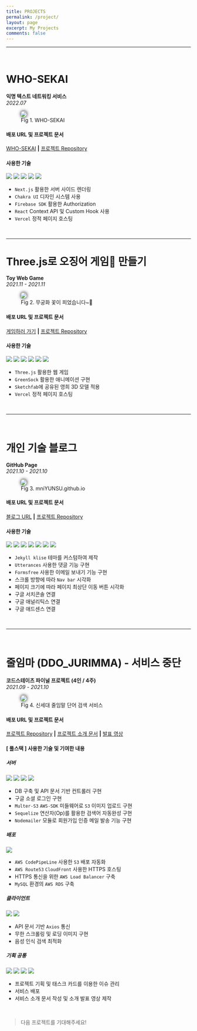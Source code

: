 ```yaml
---
title: PROJECTS
permalink: /project/
layout: page
excerpt: My Projects
comments: false
---
```


---

<br>

# WHO-SEKAI

**익명 텍스트 네트워킹 서비스**
<br>_2022.07_<br>

<figure>
<img src="./2022recap4.png" alg="mniYUNSU who-sekai" style="border-radius: 50px ;box-shadow:0px 0px 10px #000" >
<figcaption>Fig 1. WHO-SEKAI</figcaption>
</figure>

#### 배포 URL 및 프로젝트 문서

<i class="fas fa-link"></i>
<a href="https://who-sekai.vercel.app" target="_blank" rel="noopener" >WHO-SEKAI</a>
**|** <i class="fab fa-github"></i> <a href="https://github.com/mniYUNSU/who-sekai" target="_blank" rel="noopener"> 프로젝트 Repository</a>

#### 사용한 기술

<img src="https://img.shields.io/badge/Typescript-3178C6?style=flat-square&logo=TypeScript&logoColor=white"/> <img src="https://img.shields.io/badge/Next.js-000000?style=flat-square&logo=Next.js&logoColor=white"/> <img src="https://img.shields.io/badge/Firebase-FFCA28?style=flat-square&logo=Firebase&logoColor=white"/> <img src="https://img.shields.io/badge/Chakra UI
-319795?style=flat-square&logo=Chakra UI&logoColor=white"/> <img src="https://img.shields.io/badge/React-0088CC?style=flat-square&logo=react&logoColor=white"/>

- `Next.js` 활용한 서버 사이드 렌더링
- `Chakra UI` 디자인 시스템 사용
- `Firebase SDK` 활용한 Authorization
- `React` Context API 및 Custom Hook 사용
- `Vercel` 정적 페이지 호스팅

<br>

<!-- | method | command                                                                                           |
| ------ | ------------------------------------------------------------------------------------------------- |
| curl   | `sh -c "$(curl -fsSL https://raw.githubusercontent.com/ohmyzsh/ohmyzsh/master/tools/install.sh)"` |
| wget   | `sh -c "$(wget -O- https://raw.githubusercontent.com/ohmyzsh/ohmyzsh/master/tools/install.sh)"`   |
| fetch  | `sh -c "$(fetch -o - https://raw.githubusercontent.com/ohmyzsh/ohmyzsh/master/tools/install.sh)"` | -->

---

# Three.js로 오징어 게임🦑 만들기

**Toy Web Game**
<br>_2021.11 - 2021.11_ <br>

<figure>
<img src="./squidgame.gif" alg="mniYUNSU Squid-Game" style="border-radius: 50px ;box-shadow:0px 0px 10px #000" >
<figcaption>Fig 2. 무궁화 꽃이 피었습니다~👧</figcaption>
</figure>

#### 배포 URL 및 프로젝트 문서

<i class="fas fa-link"></i>
<a href="https://squid-game-mniyunsu.vercel.app/" target="_blank" rel="noopener" > 게임하러 가기</a>
**|** <i class="fab fa-github"></i> <a href="https://github.com/mniYUNSU/Squid-Game" target="_blank" rel="noopener"> 프로젝트 Repository</a>

#### 사용한 기술

<img src="https://img.shields.io/badge/CSS-1572B6?style=flat-square&logo=CSS3&logoColor=white"/> <img src="https://img.shields.io/badge/Three.js-000000?style=flat-square&logo=Three.js&logoColor=white"/> <img src="https://img.shields.io/badge/Javascript-F36D00?style=flat-square&logo=JavaScript&logoColor=white"/> <img src="https://img.shields.io/badge/GreenSock-88CE02?style=flat-square&logo=GreenSock&logoColor=white"/> <img src="https://img.shields.io/badge/Sketchfab-1CAAD9?style=flat-square&logo=Sketchfab&logoColor=white"/> <img src="https://img.shields.io/badge/Vercel-000000?style=flat-square&logo=Vercel&logoColor=white"/>

- `Three.js` 활용한 웹 게임
- `GreenSock` 활용한 애니메이션 구현
- `Sketchfab`에 공유된 영희 3D 모델 적용
- `Vercel` 정적 페이지 호스팅

<br>

---

<br>

# 개인 기술 블로그

**GitHub Page**
<br>_2021.10 - 2021.10_ <br>

<figure>
<img src="./myblog.png" alg="mniYUNSU github io" style="border-radius: 50px ;box-shadow:0px 0px 10px #000" >
<figcaption>Fig 3. mniYUNSU.github.io</figcaption>
</figure>

#### 배포 URL 및 프로젝트 문서

<i class="fas fa-link"></i>
<a href="https://mniYUNSU.github.io" target="_blank" rel="noopener" > 블로그 URL</a>
**|** <i class="fab fa-github"></i> <a href="https://github.com/mniYUNSU/mniYUNSU.github.io" target="_blank" rel="noopener"> 프로젝트 Repository</a>

#### 사용한 기술

<img src="https://img.shields.io/badge/Jekyll-CC0000?style=flat-square&logo=Jekyll&logoColor=white"/> <img src="https://img.shields.io/badge/SCSS-CC6699?style=flat-square&logo=Sass&logoColor=white"/> <img src="https://img.shields.io/badge/Ruby-CC342D?style=flat-square&logo=Ruby&logoColor=white"/> <img src="https://img.shields.io/badge/Javascript-F36D00?style=flat-square&logo=JavaScript&logoColor=white"/> <img src="https://img.shields.io/badge/Markdown-000000?style=flat-square&logo=Markdown&logoColor=white"/> <img src="https://img.shields.io/badge/Git-F05032?style=flat-square&logo=Git&logoColor=white"/> <img src="https://img.shields.io/badge/GitHub-181717?style=flat-square&logo=GitHub&logoColor=white"/>

- `Jekyll klise` 테마를 커스텀하여 제작
- `Utterances` 사용한 댓글 기능 구현
- `Formsfree` 사용한 이메일 보내기 기능 구현
- 스크롤 방향에 따라 `Nav bar` 시각화
- 페이지 크기에 따라 페이지 최상단 이동 버튼 시각화
- 구글 서치콘솔 연결
- 구글 애널리틱스 연결
- 구글 애드센스 연결

<br>

---

<br>

# 줄임마 (DDO_JURIMMA) - 서비스 중단

**코드스테이츠 파이널 프로젝트 (4인 / 4주)**
<br>_2021.09 - 2021.10_ <br>

<figure>
<img src="./ddo_jurimma_thumbnail.png" alg="jurimma thumbnail"  style="border-radius: 50px ;box-shadow:0px 0px 10px #000">
<figcaption>Fig 4. 신세대 줄임말 단어 검색 서비스</figcaption>
</figure>

#### 배포 URL 및 프로젝트 문서

<i class="fab fa-github"></i> <a href="https://github.com/codestates/DDO_Jurimma" target="_blank" rel="noopener"> 프로젝트 Repository</a>
**|** <i class="fas fa-folder-open"></i> <a href="https://codestates.notion.site/16-HomeLudens-DDO_Jurimma-007b5d128e7b4883b34f71c6bb1c9679" target="_blank" rel="noopener"> 프로젝트 소개 문서</a>
**|** <i class="fab fa-youtube"></i> <a href="https://www.youtube.com/watch?v=n745SgA9LmI" target="_blank" rel="noopener"> 발표 영상</a>

#### [ 풀스택 ] 사용한 기술 및 기여한 내용

##### 서버

<img src="https://img.shields.io/badge/Node.js-339933?style=flat-square&logo=node.js&logoColor=white"/> <img src="https://img.shields.io/badge/Express.js-000000?style=flat-square&logo=express&logoColor=white"/> <img src="https://img.shields.io/badge/Sequelize-52B0E7?style=flat-square&logo=Sequelize&logoColor=white"/> <img src="https://img.shields.io/badge/MySQL-4479A1?style=flat-square&logo=mysql&logoColor=white"/>

- DB 구축 및 API 문서 기반 컨트롤러 구현
- 구글 소셜 로그인 구현
- `Multer-S3` `AWS-SDK` 미들웨어로 `S3` 이미지 업로드 구현
- `Sequelize` 연산자(Op)를 활용한 검색어 자동완성 구현
- `Nodemailer` 모듈로 회원가입 인증 메일 발송 기능 구현

##### 배포

<img src="https://img.shields.io/badge/AWS%20(S3,%20EC2,%20RDS)-232F3E?style=flat-square&logo=Amazon AWS&logoColor=white"/>

- `AWS CodePipeLine` 사용한 `S3` 배포 자동화
- `AWS Route53` `CloudFront` 사용한 HTTPS 호스팅
- HTTPS 통신을 위한 `AWS Load Balancer` 구축
- `MySQL` 환경의 `AWS RDS` 구축

##### 클라이언트

<img src="https://img.shields.io/badge/React-0088CC?style=flat-square&logo=react&logoColor=white"/> <img src="https://img.shields.io/badge/Styled Components-DB7093?style=flat-square&logo=styled-components&logoColor=white"/>

- API 문서 기반 `Axios` 통신
- 무한 스크롤링 및 로딩 이미지 구현
- 음성 인식 검색 최적화

##### 기획 공통

<img src="https://img.shields.io/badge/Git-F05032?style=flat-square&logo=Git&logoColor=white"/> <img src="https://img.shields.io/badge/GitHub-181717?style=flat-square&logo=GitHub&logoColor=white"/> <img src="https://img.shields.io/badge/Figma-F24E1E?style=flat-square&logo=Figma&logoColor=white"/> <img src="https://img.shields.io/badge/GitBook-3884FF?style=flat-square&logo=GitBook&logoColor=white"/>

- 프로젝트 기획 및 태스크 카드를 이용한 이슈 관리
- 서비스 배포
- 서비스 소개 문서 작성 및 소개 발표 영상 제작

<br>

> 다음 프로젝트를 기대해주세요!
